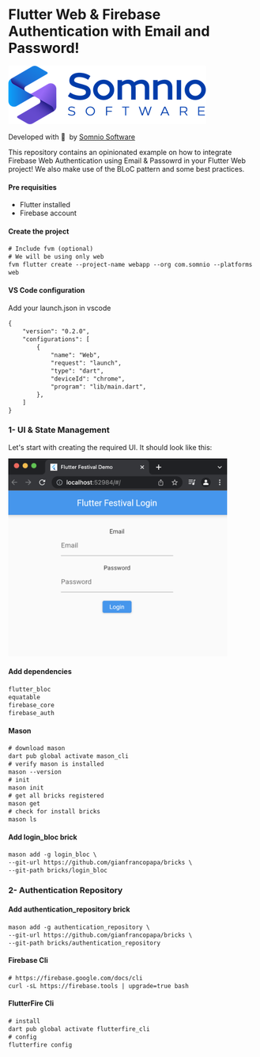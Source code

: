 # Flutter Web & Firebase Authentication with Email and Password!

[![Somnio Software](docs/logo.png)][somnio_software_link]

Developed with :blue_heart: &nbsp;by [Somnio Software][somnio_software_link]

This repository contains an opinionated example on how to integrate Firebase Web Authentication using Email & Passowrd in your Flutter Web project!
We also make use of the BLoC pattern and some best practices.

[//]: # "Links"
[somnio_software_link]: https://somniosoftware.com/


#### Pre requisities
- Flutter installed
- Firebase account

#### Create the project

```
# Include fvm (optional)
# We will be using only web
fvm flutter create --project-name webapp --org com.somnio --platforms web
```

#### VS Code configuration

Add your launch.json in vscode

```
{
    "version": "0.2.0",
    "configurations": [
        {
            "name": "Web",
            "request": "launch",
            "type": "dart",
            "deviceId": "chrome",
            "program": "lib/main.dart",
        },
    ]
}
```

### 1- UI & State Management

Let's start with creating the required UI. It should look like this:

<img src="docs/login_ui.png" height="400">

#### Add dependencies
```
flutter_bloc
equatable
firebase_core
firebase_auth
```

#### Mason

```
# download mason
dart pub global activate mason_cli
# verify mason is installed
mason --version
# init
mason init
# get all bricks registered
mason get
# check for install bricks
mason ls
```

#### Add login_bloc brick

```
mason add -g login_bloc \
--git-url https://github.com/gianfrancopapa/bricks \
--git-path bricks/login_bloc
```

### 2- Authentication Repository

#### Add authentication_repository brick
```
mason add -g authentication_repository \
--git-url https://github.com/gianfrancopapa/bricks \
--git-path bricks/authentication_repository
```

#### Firebase Cli

```
# https://firebase.google.com/docs/cli
curl -sL https://firebase.tools | upgrade=true bash
```

#### FlutterFire Cli

```
# install
dart pub global activate flutterfire_cli
# config
flutterfire config
```